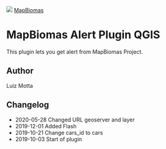 <!-- mapbiomas-->
[mapbiomas_logo]: https://s3.amazonaws.com/alerta.mapbiomas.org/Logo-Mapbiomas-2019-v2.png

![][mapbiomas_logo]
[MapBiomas](http://alerta.mapbiomas.org/)

# MapBiomas Alert Plugin QGIS

This plugin lets you get alert from MapBiomas Project.

## Author
Luiz Motta

## Changelog
- 2020-05-28
Changed URL geoserver and layer
- 2019-12-01
Added Flash
- 2019-10-21
Change cars_id to cars
- 2019-10-03
Start of plugin
